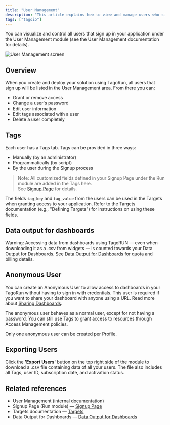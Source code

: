 ```yaml
---
title: "User Management"
description: "This article explains how to view and manage users who sign up for your TagoIO application using the User Management module, including how tags are applied to users and how user fields can be used in Targets. It also notes how dashboard data access with TagoRUN affects Data Output quotas."
tags: ["tagoio"]
---
```

You can visualize and control all users that sign up in your application under the User Management module (see the User Management documentation for details).

![User Management screen](/docs_imagem/tagoio/user-management-2.png)

## Overview
When you create and deploy your solution using TagoRun, all users that sign up will be listed in the User Management area. From there you can:

- Grant or remove access
- Change a user's password
- Edit user information
- Edit tags associated with a user
- Delete a user completely

## Tags
Each user has a Tags tab. Tags can be provided in three ways:

- Manually (by an administrator)
- Programmatically (by script)
- By the user during the Signup process

> Note: All customized fields defined in your Signup Page under the Run module are added in the Tags here.  
> See [Signup Page](../signup-fields) for details.

The fields `tag_key` and `tag_value` from the users can be used in the Targets when granting access to your application. Refer to the Targets documentation (e.g., "Defining Targets") for instructions on using these fields.

## Data output for dashboards
Warning: Accessing data from dashboards using TagoRUN — even when downloading it as a .csv from widgets — is counted towards your Data Output for Dashboards. See [Data Output for Dashboards](/docs/tagoio/services/data-output-for-dashboards) for quota and billing details.

## Anonymous User
You can create an Anonymous User to allow access to dashboards in your TagoRun without having to sign in with credentials. This user is required if you want to share your dashboard with anyone using a URL. Read more about [Sharing Dashboards](/docs/tagoio/dashboards/sharing-dashboards).

The anonymous user behaves as a normal user, except for not having a password. You can still use Tags to grant access to resources through Access Management policies.

Only one anonymous user can be created per Profile.

## Exporting Users
Click the **'Export Users'** button on the top right side of the module to download a .csv file containing data of all your users. The file also includes all Tags, user ID, subscription date, and activation status.

## Related references
- User Management (internal documentation)
- Signup Page (Run module) — [Signup Page](../signup-fields)
- Targets documentation — [Targets](../defining-targets)
- Data Output for Dashboards — [Data Output for Dashboards](/docs/tagoio/services/data-output-for-dashboards)